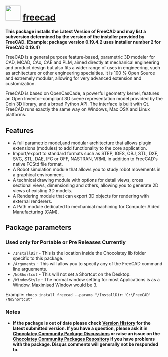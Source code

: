 # <img src="https://cdn.jsdelivr.net/gh/chocolatey-community/chocolatey-packages@edba4a5849ff756e767cba86641bea97ff5721fe/icons/freecad.svg" width="48" height="48"/> [freecad](https://chocolatey.org/packages/freecad)

**This package installs the Latest Version of FreeCAD and may list a subversion determined by the version of the installer provided by FreeCAD. (Example: package version 0.19.4.2 uses installer number 2 for FreeCAD 0.19.4)**

FreeCAD is a general purpose feature-based, parametric 3D modeler for CAD, MCAD, CAx, CAE and PLM, aimed directly at mechanical engineering and product design but also fits a wider range of uses in engineering, such as architecture or other engineering specialties. It is 100 % Open Source and extremely modular, allowing for very advanced extension and customization.

FreeCAD is based on OpenCasCade, a powerful geometry kernel, features an Open Inventor-compliant 3D scene representation model provided by the Coin 3D library, and a broad Python API. The interface is built with Qt. FreeCAD runs exactly the same way on Windows, Mac OSX and Linux platforms.

## Features

- A full parametric model,and modular architecture that allows plugin extensions (modules) to add functionality to the core application.
- Import/export to standard formats such as STEP, IGES, OBJ, STL, DXF, SVG, STL, DAE, IFC or OFF, NASTRAN, VRML in addition to FreeCAD's native FCStd file format.
- A Robot simulation module that allows you to study robot movements in a graphical environment.
- A technical drawing module with options for detail views, cross sectional views, dimensioning and others, allowing you to generate 2D views of existing 3D models.
- A Rendering module that can export 3D objects for rendering with external renderers.
- A Path module dedicated to mechanical machining for Computer Aided Manufacturing (CAM).

## Package parameters

### Used only for Portable or Pre Releases Currently

- `/InstallDir` - This is the location inside the Chocolatey lib folder specific to this package.
- `/Arguments` - This will allow you to specify any of the FreeCAD command line arguements.
- `/NoShortcut` - This will not set a Shortcut on the Desktop.
- `/WindowStyle` - The normal window setting for most Applications is as a Window. Maximised Window would be 3.

Example: `choco install freecad --params "/InstallDir:'C:\FreeCAD' /NoShortcut"`

### Notes

- **If the package is out of date please check [Version History](#versionhistory) for the latest submitted version. If you have a question, please ask it in [Chocolatey Community Package Discussions](https://github.com/chocolatey-community/chocolatey-packages/discussions) or raise an issue on the [Chocolatey Community Packages Repository](https://github.com/chocolatey-community/chocolatey-packages/issues) if you have problems with the package. Disqus comments will generally not be responded to.**
